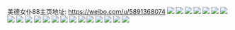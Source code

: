 美德女仆88主页地址: https://weibo.com/u/5891368074 
![](https://wx4.sinaimg.cn/mw2000/006qHzXIly1h90wyreosoj30n012fdph.jpg) 
![](https://wx4.sinaimg.cn/mw2000/006qHzXIly1h90wyux82mj31gv1yinoy.jpg) 
![](https://wx4.sinaimg.cn/mw2000/006qHzXIly1h90wyphb03j30n00wp7b2.jpg) 
![](https://wx4.sinaimg.cn/mw2000/006qHzXIly1h90wyv95izj30k90w678p.jpg) 
![](https://wx4.sinaimg.cn/mw2000/006qHzXIly1h90wz6yffkj30u00wfq4t.jpg) 
![](https://wx4.sinaimg.cn/mw2000/006qHzXIly1h90wz7atjpj30ty0va43t.jpg) 
![](https://wx4.sinaimg.cn/mw2000/006qHzXIly1h8uyj84a12j30n00t3dms.jpg) 
![](https://wx4.sinaimg.cn/mw2000/006qHzXIly1h8uyj5xgv4j30u00wfq4t.jpg) 
![](https://wx4.sinaimg.cn/mw2000/006qHzXIly1h8svbq4257j30n00z3afd.jpg) 
![](https://wx4.sinaimg.cn/mw2000/006qHzXIly1h8svbpp20hj30lr0pxacu.jpg) 
![](https://wx4.sinaimg.cn/mw2000/006qHzXIly1h8svbp9kinj30n00zn79k.jpg) 
![](https://wx4.sinaimg.cn/mw2000/006qHzXIly1h8rxpk8ls4j31mv2244qp.jpg) 
![](https://wx4.sinaimg.cn/mw2000/006qHzXIly1h8rxpkvd5ij30sg0sgaex.jpg) 
![](https://wx4.sinaimg.cn/mw2000/006qHzXIly1h8rxpkmannj30y60yzwk8.jpg) 
![](https://wx4.sinaimg.cn/mw2000/006qHzXIly1h8l5tjqqc2j30wh18v137.jpg) 
![](https://wx4.sinaimg.cn/mw2000/006qHzXIly1h8l5sxefckj30el0g3myr.jpg) 
![](https://wx4.sinaimg.cn/mw2000/006qHzXIly1h8l5ts8yvej31nr24p7wh.jpg) 
![](https://wx4.sinaimg.cn/mw2000/006qHzXIly1h8l5tpeod5j31ei1eidzv.jpg) 
![](https://wx4.sinaimg.cn/mw2000/006qHzXIly1h8jud7j6b3j30jt0kt41o.jpg) 
![](https://wx4.sinaimg.cn/mw2000/006qHzXIly1h8jud7rxraj3096075746.jpg) 
![](https://wx4.sinaimg.cn/mw2000/006qHzXIly1h7z8m8n7aej30qy08at9l.jpg) 
